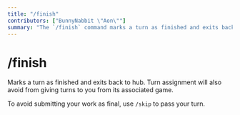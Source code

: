 ```yaml
---
title: "/finish"
contributors: ["BunnyNabbit \"Aon\""]
summary: "The `/finish` command marks a turn as finished and exits back to hub."
---
```

# /finish
Marks a turn as finished and exits back to hub. Turn assignment will also avoid from giving turns to you from its associated game.

To avoid submitting your work as final, use `/skip` to pass your turn.
